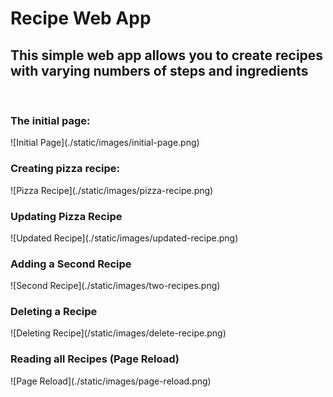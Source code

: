 <h1>Recipe Web App</h1>
<h2>This simple web app allows you to create recipes with varying numbers of steps and ingredients</h2>
<br>
<h3>The initial page:</h3>
![Initial Page](./static/images/initial-page.png)
<br>
<h3>Creating pizza recipe:</h3>
![Pizza Recipe](./static/images/pizza-recipe.png)
<br>
<h3>Updating Pizza Recipe</h3>
![Updated Recipe](./static/images/updated-recipe.png)
<br>
<h3>Adding a Second Recipe</h3>
![Second Recipe](./static/images/two-recipes.png)
<br>
<h3>Deleting a Recipe</h3>
![Deleting Recipe](/static/images/delete-recipe.png)
<br>
<h3>Reading all Recipes (Page Reload)</h3>
![Page Reload](./static/images/page-reload.png)
